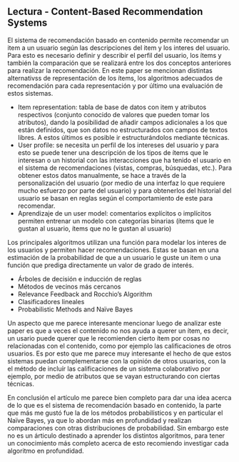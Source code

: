 ## Lectura - Content-Based Recommendation Systems

El sistema de recomendación basado en contenido permite recomendar un item a un usuario según las descripciones del item y los interes del usuario. Para esto es necesario definir y describir el perfil del usuario, los ítems y también la comparación que se realizará entre los dos conceptos anteriores para realizar la recomendación. En este paper se mencionan distintas alternativss de representación de los ítems, los algoritmos adecuados de recomendación para cada representación y por último una evaluación de estos sistemas.
- Item representation: tabla de base de datos con item y atributos respectivos (conjunto conocido de valores que pueden tomar los atributos), dando la posibilidad de añadir campos adicionales a los que están definidos, que son datos no estructurados con campos de textos libres. A estos últimos es posible ir estructurándolos mediante técnicas.
- User profile: se necesita un perfil de los intereses del usuario y para esto se puede tener una descripción de los tipos de ítems que le interesan o un historial con las interacciones que ha tenido el usuario en el sistema de recomendaciones (vistas, compras, búsquedas, etc.). Para obtener estos datos manualmente, se hace a través de la personalización del usuario (por medio de una interfaz lo que requiere mucho esfuerzo por parte del usuario) y para obtenerlos del historial del usuario se basan en reglas según el comportamiento de este para recomendar.
- Aprendizaje de un user model: comentarios explícitos o implícitos permiten entrenar un modelo con categorías binarias (ítems que le gustan al usuario, ítems que no le gustan al usuario)

Los principales algoritmos utilizan una función para modelar los interes de los usuarios y permiten hacer recomendaciones. Estas se basan en una estimación de la probabilidad de que a un usuario le guste un item o una función que prediga directamente un valor de grado de interés.
- Árboles de decisión e inducción de reglas
- Métodos de vecinos más cercanos
- Relevance Feedback and Rocchio’s Algorithm
- Clasificadores lineales
- Probabilistic Methods and Naïve Bayes

Un aspecto que me parece interesante mencionar luego de analizar este paper es que a veces el contenido no nos ayuda a querer un ítem, es decir, un usario puede querer que le recomienden cierto ítem por cosas no relacionadas con el contenido, como por ejemplo las calificaciones de otros usuarios. Es por esto que me parece muy interesante el hecho de que estos sistemas puedan complementarse con la opinión de otros usuarios, con la el método de incluír las calificaciones de un sistema colaborativo por ejemplo, por medio de atributos que se vayan estructurando con ciertas técnicas.

En conclusión el artículo me parece bien completo para dar una idea acerca de lo que es el sistema de recomendación basado en contenido, la parte que más me gustó fue la de los métodos probabilísticos y en particular el Naïve Bayes, ya que lo abordan más en profundidad y realizan comparaciones con otras distribuciones de probabilidad. Sin embargo este no es un árticulo destinado a aprender los distintos algoritmos, para tener un conocimiento más completo acerca de esto recomiendo investigar cada algoritmo en profundidad.
